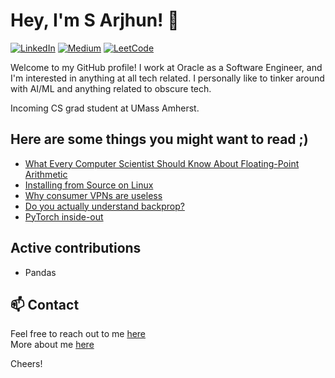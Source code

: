 # Hey, I'm S Arjhun! 👋

[![LinkedIn](https://img.shields.io/badge/-LinkedIn-0077B5?style=flat-square&logo=linkedin&logoColor=white)](https://www.linkedin.com/in/arjhunsreedar)
[![Medium](https://img.shields.io/badge/-Medium-black?style=flat-square&logo=medium)](https://medium.com/@arjuns0206)
[![LeetCode](https://img.shields.io/badge/-LeetCode-orange?style=flat-square&logo=leetcode&logoColor=white)](https://leetcode.com/u/tsBCrlW2uD/)

Welcome to my GitHub profile! I work at Oracle as a Software Engineer, and I'm interested in anything at all tech related.
I personally like to tinker around with AI/ML and anything related to obscure tech.

Incoming CS grad student at UMass Amherst.

## Here are some things you might want to read ;)
- [What Every Computer Scientist Should Know About Floating-Point Arithmetic](https://docs.oracle.com/cd/E19957-01/806-3568/ncg_goldberg.html)
- [Installing from Source on Linux](https://moi.vonos.net/linux/beginners-installing-from-source/)
- [Why consumer VPNs are useless](https://moi.vonos.net/2023/08/vpns/)
- [Do you actually understand backprop?](https://karpathy.medium.com/yes-you-should-understand-backprop-e2f06eab496b)
- [PyTorch inside-out](http://blog.ezyang.com/2019/05/pytorch-internals/)

## Active contributions
- Pandas

## 📫 Contact
Feel free to reach out to me [here](mailto:contactarjhun@gmail.com)
<br/>
More about me [here](https://arjunsreedar.xyz)

Cheers!
